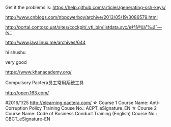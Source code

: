 
Get it
the problems is:
https://help.github.com/articles/generating-ssh-keys/


http://www.cnblogs.com/nbpowerboy/archive/2013/05/19/3086579.html

http://portal.contoso.uat/sites/cockpit/_vti_bin/listdata.svc/è‡ªå®šä¹‰åˆ—è¡¨

http://www.javalinux.me/archives/644

 hi shushu
 
 very good
 
 
 https://www.khanacademy.org/
 

 Compulsory Pactera员工常用系统工具
 
 http://open.163.com/


#2016/1/25
http://elearning.pactera.com/
☆ Course 1
Course Name: Anti-Corruption Policy Training
Couse No.: ACPT_eSignature_EN
☆ Course 2
Course Name: Code of Business Conduct Training (English)
Course No.: CBCT_eSignature-EN
